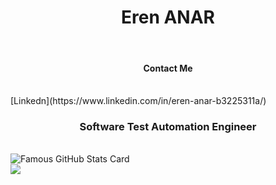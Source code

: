 <h1 align=center> Eren ANAR</h1> 
<br>
<h4 align=center>Contact Me </h4>
<br>
[Linkedn](https://www.linkedin.com/in/eren-anar-b3225311a/)
<br>
<h3 align = center> Software Test Automation Engineer</h3>
<br>
<img src="https://github-readme-stats.vercel.app/api?username=eerenanar&show_icons=true&theme=midnight-purple" alt="Famous GitHub Stats Card" />  
<br>
 <img src="https://github-readme-stats.vercel.app/api/top-langs/?username=eerenanar&layout=compact&theme=midnight-purple&hide=javascript,html,jinja" lat="Most used languages"/> 
